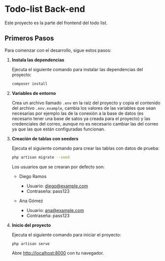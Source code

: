 # Todo-list Back-end

Este proyecto es la parte del frontend del todo list.

## Primeros Pasos

Para comenzar con el desarrollo, sigue estos pasos:

1. **Instala las dependencias**

   Ejecuta el siguiente comando para instalar las dependencias del proyecto:

   ```bash
   composer install
   ```

2. **Variables de entorno**

   Crea un archivo llamado `.env` en la raíz del proyecto y copia el contenido del archivo `.env.example`, cambia los valores de las variables que sean necesarias por ejemplo las de la conexión a la base de datos (es necesario tener una base de satos ya creada para el proyecto) y las credenciales del correo, aunque no es necesario cambiar las del correo ya que las que están configuradas funcionan.
   

3. **Creación de tablas con seeders**

   Ejecuta el siguiente comando para crear las tablas con datos de prueba:

   ```bash
   php artisan migrate --seed
   ```

   Los usuarios que se crearan por defecto son:
    - Diego Ramos
        - Usuario: diego@example.com
        - Contraseña: pass123

    - Ana Gómez
        - Usuario: ana@example.com
        - Contraseña: pass123

4. **Inicio del proyecto**

   Ejecuta el siguiente comando para iniciar el proyecto:

   ```bash
   php artisan serve
   ```

    Abre [http://localhost:8000](http://localhost:8000) con tu navegador.
